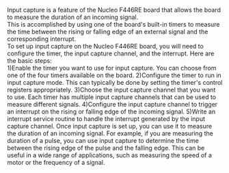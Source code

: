 Input capture is a feature of the Nucleo F446RE board that allows the board to measure the duration of an incoming signal.  
This is accomplished by using one of the board's built-in timers to measure the time between the rising or falling edge of an external signal and the corresponding interrupt.  
To set up input capture on the Nucleo F446RE board, you will need to configure the timer, the input capture channel, and the interrupt.
Here are the basic steps:  
1)Enable the timer you want to use for input capture. You can choose from one of the four timers available on the board.
2)Configure the timer to run in input capture mode. This can typically be done by setting the timer's control registers appropriately.
3)Choose the input capture channel that you want to use. Each timer has multiple input capture channels that can be used to measure different signals.
4)Configure the input capture channel to trigger an interrupt on the rising or falling edge of the incoming signal.
5)Write an interrupt service routine to handle the interrupt generated by the input capture channel.
Once input capture is set up, you can use it to measure the duration of an incoming signal. For example, if you are measuring the duration of a pulse, you can use input capture to determine the time between the rising edge of the pulse and the falling edge. This can be useful in a wide range of applications, such as measuring the speed of a motor or the frequency of a signal.
